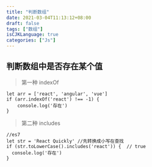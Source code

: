 ```yaml
---
title: "判断数组"
date: 2021-03-04T11:13:12+08:00
draft: false
tags: ["数组"]
isCJKLanguage: true
categories: ["Js"]
---
```



## 判断数组中是否存在某个值
>第一种 indexOf
```shell 
let arr = ['react', 'angular', 'vue']
if (arr.indexOf('react') !== -1) {
    console.log('存在')
}
```
>第二种 includes
```shell 
//es7
let str = 'React Quickly' //先转换成小写在查找
if (str.toLowerCase().includes('react')) {  // true
  console.log('存在')  
}
```





